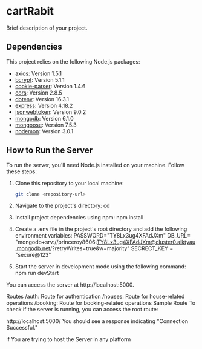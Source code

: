 # cartRabit

Brief description of your project.

## Dependencies

This project relies on the following Node.js packages:

- [axios](https://www.npmjs.com/package/axios): Version 1.5.1
- [bcrypt](https://www.npmjs.com/package/bcrypt): Version 5.1.1
- [cookie-parser](https://www.npmjs.com/package/cookie-parser): Version 1.4.6
- [cors](https://www.npmjs.com/package/cors): Version 2.8.5
- [dotenv](https://www.npmjs.com/package/dotenv): Version 16.3.1
- [express](https://www.npmjs.com/package/express): Version 4.18.2
- [jsonwebtoken](https://www.npmjs.com/package/jsonwebtoken): Version 9.0.2
- [mongodb](https://www.npmjs.com/package/mongodb): Version 6.1.0
- [mongoose](https://www.npmjs.com/package/mongoose): Version 7.5.3
- [nodemon](https://www.npmjs.com/package/nodemon): Version 3.0.1

## How to Run the Server

To run the server, you'll need Node.js installed on your machine. Follow these steps:

1. Clone this repository to your local machine:

   ```bash
   git clone <repository-url>

2. Navigate to the project's directory:
   cd <project-directory>

3. Install project dependencies using npm:
    npm install

4. Create a .env file in the project's root directory and add the following environment variables:
    PASSWORD="TY8Lx3ug4XFAdJXm"
    DB_URL= "mongodb+srv://princeroy8606:TY8Lx3ug4XFAdJXm@cluster0.aiktyau.mongodb.net/?retryWrites=true&w=majority"
    SECRECT_KEY = "secure@123"

5. Start the server in development mode using the following command:
    npm run devStart

You can access the server at http://localhost:5000.


Routes
/auth: Route for authentication
/houses: Route for house-related operations
/booking: Route for booking-related operations
Sample Route
To check if the server is running, you can access the root route:

http://localhost:5000/
You should see a response indicating "Connection Successful."

if You are trying to host the Server in any platform 
